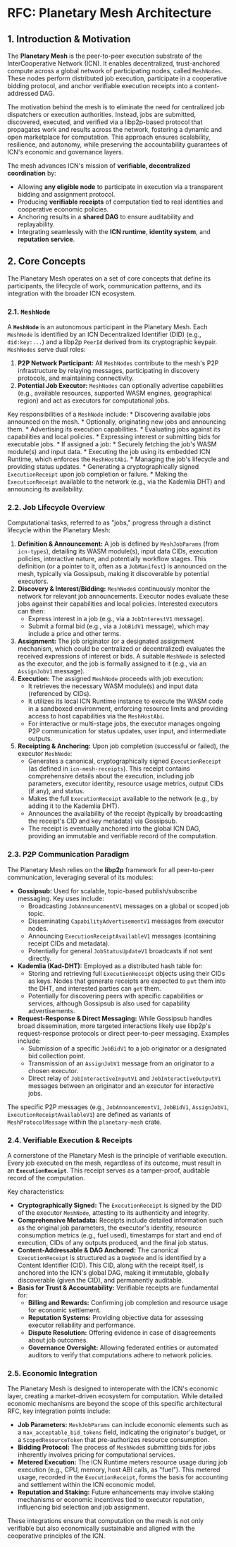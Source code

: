 # RFC: Planetary Mesh Architecture

## 1. Introduction & Motivation

The **Planetary Mesh** is the peer-to-peer execution substrate of the InterCooperative Network (ICN). It enables decentralized, trust-anchored compute across a global network of participating nodes, called `MeshNodes`. These nodes perform distributed job execution, participate in a cooperative bidding protocol, and anchor verifiable execution receipts into a content-addressed DAG.

The motivation behind the mesh is to eliminate the need for centralized job dispatchers or execution authorities. Instead, jobs are submitted, discovered, executed, and verified via a libp2p-based protocol that propagates work and results across the network, fostering a dynamic and open marketplace for computation. This approach ensures scalability, resilience, and autonomy, while preserving the accountability guarantees of ICN's economic and governance layers.

The mesh advances ICN's mission of **verifiable, decentralized coordination** by:

*   Allowing **any eligible node** to participate in execution via a transparent bidding and assignment protocol.
*   Producing **verifiable receipts** of computation tied to real identities and cooperative economic policies.
*   Anchoring results in a **shared DAG** to ensure auditability and replayability.
*   Integrating seamlessly with the **ICN runtime**, **identity system**, and **reputation service**.

## 2. Core Concepts

The Planetary Mesh operates on a set of core concepts that define its participants, the lifecycle of work, communication patterns, and its integration with the broader ICN ecosystem.

### 2.1. `MeshNode`

A **`MeshNode`** is an autonomous participant in the Planetary Mesh. Each `MeshNode` is identified by an ICN Decentralized Identifier (DID) (e.g., `did:key:...`) and a libp2p `PeerId` derived from its cryptographic keypair. `MeshNodes` serve dual roles:

1.  **P2P Network Participant:** All `MeshNodes` contribute to the mesh's P2P infrastructure by relaying messages, participating in discovery protocols, and maintaining connectivity.
2.  **Potential Job Executor:** `MeshNodes` can optionally advertise capabilities (e.g., available resources, supported WASM engines, geographical region) and act as executors for computational jobs.

Key responsibilities of a `MeshNode` include:
    *   Discovering available jobs announced on the mesh.
    *   Optionally, originating new jobs and announcing them.
    *   Advertising its execution capabilities.
    *   Evaluating jobs against its capabilities and local policies.
    *   Expressing interest or submitting bids for executable jobs.
    *   If assigned a job:
        *   Securely fetching the job's WASM module(s) and input data.
        *   Executing the job using its embedded ICN Runtime, which enforces the `MeshHostAbi`.
        *   Managing the job's lifecycle and providing status updates.
        *   Generating a cryptographically signed `ExecutionReceipt` upon job completion or failure.
        *   Making the `ExecutionReceipt` available to the network (e.g., via the Kademlia DHT) and announcing its availability.

### 2.2. Job Lifecycle Overview

Computational tasks, referred to as "jobs," progress through a distinct lifecycle within the Planetary Mesh:

1.  **Definition & Announcement:** A job is defined by `MeshJobParams` (from `icn-types`), detailing its WASM module(s), input data CIDs, execution policies, interactive nature, and potentially workflow stages. This definition (or a pointer to it, often as a `JobManifest`) is announced on the mesh, typically via Gossipsub, making it discoverable by potential executors.
2.  **Discovery & Interest/Bidding:** `MeshNode`s continuously monitor the network for relevant job announcements. Executor nodes evaluate these jobs against their capabilities and local policies. Interested executors can then:
    *   Express interest in a job (e.g., via a `JobInterestV1` message).
    *   Submit a formal bid (e.g., via a `JobBidV1` message), which may include a price and other terms.
3.  **Assignment:** The job originator (or a designated assignment mechanism, which could be centralized or decentralized) evaluates the received expressions of interest or bids. A suitable `MeshNode` is selected as the executor, and the job is formally assigned to it (e.g., via an `AssignJobV1` message).
4.  **Execution:** The assigned `MeshNode` proceeds with job execution:
    *   It retrieves the necessary WASM module(s) and input data (referenced by CIDs).
    *   It utilizes its local ICN Runtime instance to execute the WASM code in a sandboxed environment, enforcing resource limits and providing access to host capabilities via the `MeshHostAbi`.
    *   For interactive or multi-stage jobs, the executor manages ongoing P2P communication for status updates, user input, and intermediate outputs.
5.  **Receipting & Anchoring:** Upon job completion (successful or failed), the executor `MeshNode`:
    *   Generates a canonical, cryptographically signed `ExecutionReceipt` (as defined in `icn-mesh-receipts`). This receipt contains comprehensive details about the execution, including job parameters, executor identity, resource usage metrics, output CIDs (if any), and status.
    *   Makes the full `ExecutionReceipt` available to the network (e.g., by adding it to the Kademlia DHT).
    *   Announces the availability of the receipt (typically by broadcasting the receipt's CID and key metadata) via Gossipsub.
    *   The receipt is eventually anchored into the global ICN DAG, providing an immutable and verifiable record of the computation.

### 2.3. P2P Communication Paradigm

The Planetary Mesh relies on the **libp2p** framework for all peer-to-peer communication, leveraging several of its modules:

*   **Gossipsub:** Used for scalable, topic-based publish/subscribe messaging. Key uses include:
    *   Broadcasting `JobAnnouncementV1` messages on a global or scoped job topic.
    *   Disseminating `CapabilityAdvertisementV1` messages from executor nodes.
    *   Announcing `ExecutionReceiptAvailableV1` messages (containing receipt CIDs and metadata).
    *   Potentially for general `JobStatusUpdateV1` broadcasts if not sent directly.
*   **Kademlia (Kad-DHT):** Employed as a distributed hash table for:
    *   Storing and retrieving full `ExecutionReceipt` objects using their CIDs as keys. Nodes that generate receipts are expected to `put` them into the DHT, and interested parties can `get` them.
    *   Potentially for discovering peers with specific capabilities or services, although Gossipsub is also used for capability advertisements.
*   **Request-Response & Direct Messaging:** While Gossipsub handles broad dissemination, more targeted interactions likely use libp2p's request-response protocols or direct peer-to-peer messaging. Examples include:
    *   Submission of a specific `JobBidV1` to a job originator or a designated bid collection point.
    *   Transmission of an `AssignJobV1` message from an originator to a chosen executor.
    *   Direct relay of `JobInteractiveInputV1` and `JobInteractiveOutputV1` messages between an originator and an executor for interactive jobs.

The specific P2P messages (e.g., `JobAnnouncementV1`, `JobBidV1`, `AssignJobV1`, `ExecutionReceiptAvailableV1`) are defined as variants of `MeshProtocolMessage` within the `planetary-mesh` crate.

### 2.4. Verifiable Execution & Receipts

A cornerstone of the Planetary Mesh is the principle of verifiable execution. Every job executed on the mesh, regardless of its outcome, must result in an **`ExecutionReceipt`**. This receipt serves as a tamper-proof, auditable record of the computation.

Key characteristics:

*   **Cryptographically Signed:** The `ExecutionReceipt` is signed by the DID of the executor `MeshNode`, attesting to its authenticity and integrity.
*   **Comprehensive Metadata:** Receipts include detailed information such as the original job parameters, the executor's identity, resource consumption metrics (e.g., fuel used), timestamps for start and end of execution, CIDs of any outputs produced, and the final job status.
*   **Content-Addressable & DAG Anchored:** The canonical `ExecutionReceipt` is structured as a `DagNode` and is identified by a Content Identifier (CID). This CID, along with the receipt itself, is anchored into the ICN's global DAG, making it immutable, globally discoverable (given the CID), and permanently auditable.
*   **Basis for Trust & Accountability:** Verifiable receipts are fundamental for:
    *   **Billing and Rewards:** Confirming job completion and resource usage for economic settlement.
    *   **Reputation Systems:** Providing objective data for assessing executor reliability and performance.
    *   **Dispute Resolution:** Offering evidence in case of disagreements about job outcomes.
    *   **Governance Oversight:** Allowing federated entities or automated auditors to verify that computations adhere to network policies.

### 2.5. Economic Integration

The Planetary Mesh is designed to interoperate with the ICN's economic layer, creating a market-driven ecosystem for computation. While detailed economic mechanisms are beyond the scope of this specific architectural RFC, key integration points include:

*   **Job Parameters:** `MeshJobParams` can include economic elements such as a `max_acceptable_bid_tokens` field, indicating the originator's budget, or a `ScopedResourceToken` that pre-authorizes resource consumption.
*   **Bidding Protocol:** The process of `MeshNode`s submitting bids for jobs inherently involves pricing for computational services.
*   **Metered Execution:** The ICN Runtime meters resource usage during job execution (e.g., CPU, memory, host ABI calls, as "fuel"). This metered usage, recorded in the `ExecutionReceipt`, forms the basis for accounting and settlement within the ICN economic model.
*   **Reputation and Staking:** Future enhancements may involve staking mechanisms or economic incentives tied to executor reputation, influencing bid selection and job assignment.

These integrations ensure that computation on the mesh is not only verifiable but also economically sustainable and aligned with the cooperative principles of the ICN. 